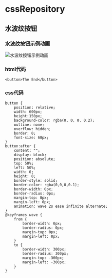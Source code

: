 # cssRepository

## 水波纹按钮

### 水波纹按钮示例动画

![水波纹按钮示例动画](https://cl.ly/1r2Y052p2z17/download/Screen%20Recording%202016-12-20%20at%2005.37%20%E4%B8%8B%E5%8D%88.gif)

### html代码
	<button>The End</button>
### css代码
    button {
	    position: relative;
	    width: 600px;
	    height:150px;
	    background-color: rgba(0, 0, 0, 0.2);
	    outline: none;
	    overflow: hidden;
	    border: 0;
	    font-size: 60px;
	}
	button:after {
	    content: "";
	    display: block;
	    position: absolute;
	    top: 50%;
	    left: 50%;
	    width: 0;
	    height: 0;
	    border-style: solid;
	    border-color: rgba(0,0,0,0.1);
	    border-width: 0px;
	    border-radius: 0px;
	    margin-top: 0px;
	    margin-left: 0px;
	    animation: wave 2s ease infinite alternate;
	}
	@keyframes wave {
	    from {
	        border-width: 0px;
	        border-radius: 0px;
	        margin-top: 0px;
	        margin-left: 0px;
	    }
	    to {
	        border-width: 300px;
	        border-radius: 300px;
	        margin-top: -300px;
	        margin-left: -300px;
	    }
	}
